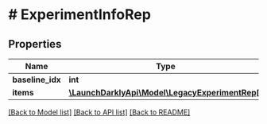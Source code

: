 # # ExperimentInfoRep

## Properties

Name | Type | Description | Notes
------------ | ------------- | ------------- | -------------
**baseline_idx** | **int** |  |
**items** | [**\LaunchDarklyApi\Model\LegacyExperimentRep[]**](LegacyExperimentRep.md) |  |

[[Back to Model list]](../../README.md#models) [[Back to API list]](../../README.md#endpoints) [[Back to README]](../../README.md)
